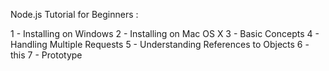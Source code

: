 Node.js Tutorial for Beginners :

1 - Installing on Windows 
2 - Installing on Mac OS X
3 - Basic Concepts
4 - Handling Multiple Requests
5 - Understanding References to Objects
6 - this
7 - Prototype
